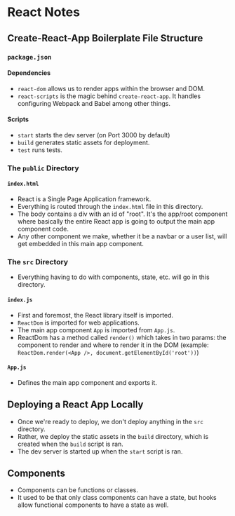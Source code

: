 # React Notes

## Create-React-App Boilerplate File Structure

### `package.json`
#### Dependencies
* `react-dom` allows us to render apps within the browser and DOM.
* `react-scripts` is the magic behind `create-react-app`. It handles configuring Webpack and Babel among other things.
#### Scripts
* `start` starts the dev server (on Port 3000 by default)
* `build` generates static assets for deployment.
* `test` runs tests.

### The `public` Directory
#### `index.html`
* React is a Single Page Application framework.
* Everything is routed through the `index.html` file in this directory.
* The body contains a div with an id of "root". It's the app/root component where basically the entire React app is going to output the main app component code.
* Any other component we make, whether it be a navbar or a user list, will get embedded in this main app component.

### The `src` Directory
* Everything having to do with components, state, etc. will go in this directory.
#### `index.js`
* First and foremost, the React library itself is imported.
* `ReactDom` is imported for web applications.
* The main app component `App` is imported from `App.js`.
* ReactDom has a method called `render()` which takes in two params: the component to render and where to render it in the DOM (example: `ReactDom.render(<App />, document.getElementById('root'))`)
#### `App.js`
* Defines the main app component and exports it.

## Deploying a React App Locally
* Once we're ready to deploy, we don't deploy anything in the `src` directory.
* Rather, we deploy the static assets in the `build` directory, which is created when the `build` script is ran.
* The dev server is started up when the `start` script is ran.

## Components
* Components can be functions or classes.
* It used to be that only class components can have a state, but hooks allow functional components to have a state as well.
